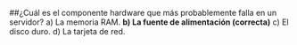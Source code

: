 ##¿Cuál es el componente hardware que más probablemente falla en un servidor?
a) La memoria RAM.
**b) La fuente de alimentación (correcta)**
c) El disco duro.
d) La tarjeta de red.
